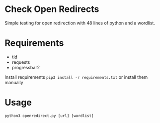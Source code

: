 # Check Open Redirects

Simple testing for open redirection with 48 lines of python and a wordlist.

# Requirements
* tld
* requests
* progressbar2

Install requirements
```pip3 install -r requirements.txt``` or install them manually

# Usage
```python3 openredirect.py [url] [wordlist] ```
